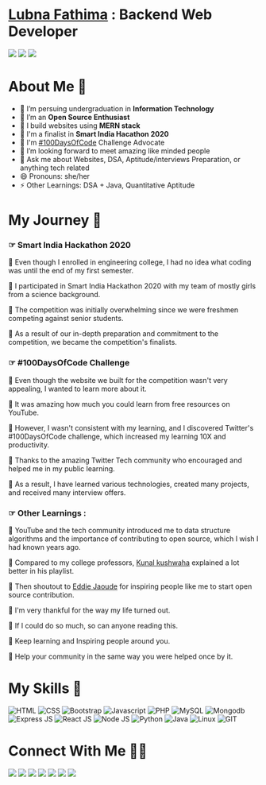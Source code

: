 # [Lubna Fathima](https://github.com/lubnafathima) : Backend Web Developer
[<img src = "https://img.shields.io/badge/github-%3776AB.svg?style=for-the-badge&logo=git&logoColor=white&color=F05032">](https://github.com/lubnafathima)
[<img src = "https://img.shields.io/badge/twitter-%2320A1F1.svg?&style=for-the-badge&logo=twitter&logoColor=white">](https://twitter.com/MsCoder1)
[<img src="https://img.shields.io/badge/linkedin-%230077B5.svg?&style=for-the-badge&logo=linkedin&logoColor=white" />](https://www.linkedin.com/in/lubna-fathima-n/)

# About Me 👋
- 🔭 I’m persuing undergraduation in **Information Technology**
- 👯 I’m an **Open Source Enthusiast**
- 🌱 I build websites using **MERN stack**
- 🤖 I'm a finalist in **Smart India Hacathon 2020**
- 🚩 I'm [#100DaysOfCode](https://twitter.com/MsCoder1) Challenge Advocate
- 🤔 I’m looking forward to meet amazing like minded people
- 💬 Ask me about Websites, DSA, Aptitude/interviews Preparation, or anything tech related
- 😄 Pronouns: she/her
- ⚡ Other Learnings: DSA + Java, Quantitative Aptitude

# My Journey 👣
### ☞ Smart India Hackathon 2020
📌 Even though I enrolled in engineering college, I had no idea what coding was until the end of my first semester.  

📌 I participated in Smart India Hackathon 2020 with my team of mostly girls from a science background.  

📌 The competition was initially overwhelming since we were freshmen competing against senior students.  

📌 As a result of our in-depth preparation and commitment to the competition, we became the competition's finalists.  

### ☞ #100DaysOfCode Challenge

📌 Even though the website we built for the competition wasn't very appealing, I wanted to learn more about it.  

📌 It was amazing how much you could learn from free resources on YouTube.  

📌 However, I wasn't consistent with my learning, and I discovered Twitter's #100DaysOfCode challenge, which increased my learning 10X and productivity.  

📌 Thanks to the amazing Twitter Tech community who encouraged and helped me in my public learning.  

📌 As a result, I have learned various technologies, created many projects, and received many interview offers.  

### ☞ Other Learnings :

📌 YouTube and the tech community introduced me to data structure algorithms and the importance of contributing to open source, which I wish I had known years ago.  

📌 Compared to my college professors, [Kunal kushwaha](https://www.youtube.com/playlist?list=PL9gnSGHSqcnr_DxHsP7AW9ftq0AtAyYqJ) explained a lot better in his playlist.  

📌 Then shoutout to [Eddie Jaoude](https://twitter.com/eddiejaoude) for inspiring people like me to start open source contribution.  

📌 I'm very thankful for the way my life turned out.

📌 If I could do so much, so can anyone reading this.  

📌 Keep learning and Inspiring people around you.  

📌 Help your community in the same way you were helped once by it.


# My Skills 🚀
![HTML](https://img.shields.io/badge/html5-%3776AB.svg?style=for-the-badge&logo=html5&logoColor=white&color=E34F26)
![CSS](https://img.shields.io/badge/css3-%1572B6.svg?style=for-the-badge&logo=css3&logoColor=white&color=1572B6)
![Bootstrap](https://img.shields.io/badge/bootstrap-%3776AB.svg?style=for-the-badge&logo=bootstrap&logoColor=white&color=563D7C)
![Javascript](https://img.shields.io/badge/javscript-%F7DF1E.svg?style=for-the-badge&logo=javascript&logoColor=black&color=F7DF1E)
![PHP](https://img.shields.io/badge/php-%777BB4.svg?style=for-the-badge&logo=php&logoColor=white&color=777BB4)
![MySQL](https://img.shields.io/badge/mysql-%4479A1.svg?style=for-the-badge&logo=mysql&logoColor=white&color=4479A1)
![Mongodb](https://img.shields.io/badge/mongodb-%3776AB.svg?style=for-the-badge&logo=mongodb&logoColor=white&color=4DB33D)
![Express JS](https://img.shields.io/badge/express-%3776AB.svg?style=for-the-badge&logo=express&logoColor=white&color=cb3837)
![React JS](https://img.shields.io/badge/react-%3776AB.svg?style=for-the-badge&logo=react&logoColor=white&color=61DBFB)
![Node JS](https://img.shields.io/badge/node-%3776AB.svg?style=for-the-badge&logo=node.js&logoColor=white&color=3C873A)
![Python](https://img.shields.io/badge/python-%3776AB.svg?style=for-the-badge&logo=python&logoColor=white&color=3776AB)
![Java](https://img.shields.io/badge/java-%7396.svg?style=for-the-badge&logo=java&logoColor=white&color=007396)
![Linux](https://img.shields.io/badge/linux-%FCC624.svg?style=for-the-badge&logo=linux&logoColor=black&color=FCC624)
![GIT](https://img.shields.io/badge/git-%3776AB.svg?style=for-the-badge&logo=git&logoColor=white&color=F05032)

# Connect With Me 🤝🤝
[<img src = "https://img.shields.io/badge/github-%3776AB.svg?style=for-the-badge&logo=git&logoColor=white&color=F05032">](https://github.com/lubnafathima)
[<img src = "https://img.shields.io/badge/twitter-%2320A1F1.svg?&style=for-the-badge&logo=twitter&logoColor=white">](https://twitter.com/MsCoder1)
[<img src="https://img.shields.io/badge/linkedin-%230077B5.svg?&style=for-the-badge&logo=linkedin&logoColor=white" />](https://www.linkedin.com/in/lubna-fathima-n/)
[<img src = "https://img.shields.io/badge/Portfolio-%ff69b4.svg?&style=for-the-badge&logo=user&logoColor=white">](https://lubnafathima.github.io/portfolio/)
[<img src="https://img.shields.io/badge/linkfree-%230077B5.svg?&style=for-the-badge&logo=linktree&logoColor=white" />](https://linkfree.eddiehub.io/lubnafathima)
[<img src = "https://img.shields.io/badge/hashnode-%2320A1F1.svg?&style=for-the-badge&logo=hashnode&logoColor=white">](https://hashnode.com/@lubnafathima)
[<img src="https://img.shields.io/badge/dev-%230077B5.svg?&style=for-the-badge&logo=dev&logoColor=white" />](https://dev.to/lubnafathima)